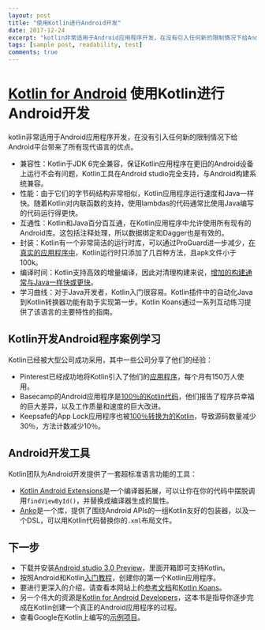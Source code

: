```yaml
---
layout: post
title: "使用Kotlin进行Android开发"
date: 2017-12-24
excerpt: "kotlin非常适用于Android应用程序开发，在没有引入任何新的限制情况下给Android平台带来了所有现代语言的优点。"
tags: [sample post, readability, test]
comments: true
---
```

# [Kotlin for Android](http://kotlinlang.org/docs/reference/android-overview.html) 使用Kotlin进行Android开发
kotlin非常适用于Android应用程序开发，在没有引入任何新的限制情况下给Android平台带来了所有现代语言的优点。

- 兼容性：Kotlin于JDK 6完全兼容，保证Kotlin应用程序在更旧的Android设备上运行不会有问题，Kotlin工具在Android studio完全支持，与Android构建系统兼容。
- 性能：由于它们的字节码结构非常相似，Kotlin应用程序运行速度和Java一样快。随着Kotlin对内联函数的支持，使用lambdas的代码通常比使用Java编写的代码运行得更快。
- 互通性：Kotlin和Java百分百互通，在Kotlin应用程序中允许使用所有现有的Android库。这包括注释处理，所以数据绑定和Dagger也是有效的。
- 封装：Kotlin有一个非常简洁的运行时库，可以通过ProGuard进一步减少，[在真实的应用程序中](https://blog.gouline.net/kotlin-production-tales-62b56057dc8a)，Kotlin运行时只添加了几百种方法，且apk文件小于100k。
- 编译时间：Kotlin支持高效的增量编译，因此对清理构建来说，[增加的构建通常与Java一样快或更快](https://medium.com/keepsafe-engineering/kotlin-vs-java-compilation-speed-e6c174b39b5d)。
- 学习曲线：对于Java开发者，Kotlin入门很容易。Kotlin插件中的自动化Java到Kotlin转换器功能有助于实现第一步。Kotlin Koans通过一系列互动练习提供了该语言的主要特性的指南。

## Kotlin开发Android程序案例学习
Kotlin已经被大型公司成功采用，其中一些公司分享了他们的经验：
- Pinterest已经成功地将Kotlin引入了他们的[应用程序](https://www.youtube.com/watch?v=mDpnc45WwlI)，每个月有150万人使用。
- Basecamp的Android应用程序是[100％的Kotlin代码](https://m.signalvnoise.com/how-we-made-basecamp-3s-android-app-100-kotlin-35e4e1c0ef12)，他们报告了程序员幸福的巨大差异，以及工作质量和速度的巨大改进。
- Keepsafe的App Lock应用程序也被[100％转换为的Kotlin](https://medium.com/keepsafe-engineering/lessons-from-converting-an-app-to-100-kotlin-68984a05dcb6)，导致源码数量减少30％，方法计数减少10％。

## Android开发工具
Kotlin团队为Android开发提供了一套超标准语言功能的工具：
- [Kotlin Android Extensions](http://kotlinlang.org/docs/tutorials/android-plugin.html)是一个编译器拓展，可以让你在你的代码中摆脱调用`findViewById()`，并替换成编译器生成的属性。
- [Anko](http://github.com/kotlin/anko)是一个库，提供了围绕Android APIs的一组Kotlin友好的包装器，以及一个DSL，可以用Kotlin代码替换你的`.xml`布局文件。

## 下一步
- 下载并安装[Android studio 3.0 Preview](https://developer.android.com/studio/preview/index.html)，里面开箱即可支持Kotlin。
- 按照Android和Kotlin[入门教程](http://kotlinlang.org/docs/tutorials/kotlin-android.html)，创建你的第一个Kotlin应用程序。
- 要进行更深入的介绍，请查看本网站上的[参考文档](http://kotlinlang.org/docs/reference/index.html)和[Kotlin Koans](http://kotlinlang.org/docs/tutorials/koans.html)。
- 另一个伟大的资源是[Kotlin for Android Developers](https://leanpub.com/kotlin-for-android-developers)，这本书是指导你逐步完成在Kotlin创建一个真正的Android应用程序的过程。
- 查看Google在Kotlin上编写的[示例项目](https://developer.android.com/samples/index.html?language=kotlin)。